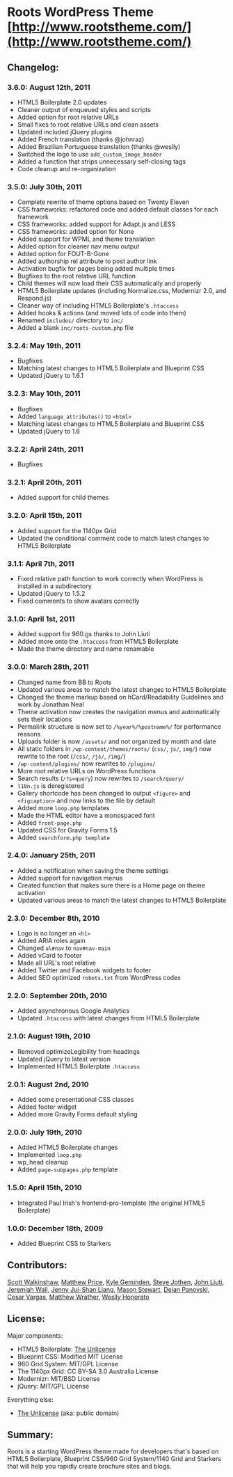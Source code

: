 # Roots WordPress Theme [http://www.rootstheme.com/](http://www.rootstheme.com/)

## Changelog:

### 3.6.0: August 12th, 2011
<ul>
	<li>HTML5 Boilerplate 2.0 updates</li>
	<li>Cleaner output of enqueued styles and scripts</li>
	<li>Added option for root relative URLs</li>
	<li>Small fixes to root relative URLs and clean assets</li>
	<li>Updated included jQuery plugins</li>
	<li>Added French translation (thanks @johnraz)</li>
	<li>Added Brazilian Portuguese translation (thanks @weslly)</li>
	<li>Switched the logo to use <code>add_custom_image_header</code></li>
	<li>Added a function that strips unnecessary self-closing tags</li>
	<li>Code cleanup and re-organization</li>
</ul>

### 3.5.0: July 30th, 2011
<ul>
	<li>Complete rewrite of theme options based on Twenty Eleven</li>
	<li>CSS frameworks: refactored code and added default classes for each framework</li>
	<li>CSS frameworks: added support for Adapt.js and LESS</li>
	<li>CSS frameworks: added option for None</li>
	<li>Added support for WPML and theme translation</li>
	<li>Added option for cleaner nav menu output</li>
	<li>Added option for FOUT-B-Gone</li>
	<li>Added authorship rel attribute to post author link</li>
	<li>Activation bugfix for pages being added multiple times</li>
	<li>Bugfixes to the root relative URL function</li>
	<li>Child themes will now load their CSS automatically and properly</li>
	<li>HTML5 Boilerplate updates (including Normalize.css, Modernizr 2.0, and Respond.js)</li>
	<li>Cleaner way of including HTML5 Boilerplate's <code>.htaccess</code></li>
	<li>Added hooks &amp; actions (and moved lots of code into them)</li>
	<li>Renamed <code>includes/</code> directory to <code>inc/</code></li>
	<li>Added a blank <code>inc/roots-custom.php</code> file</li>
</ul>

### 3.2.4: May 19th, 2011
<ul>
	<li>Bugfixes</li>
	<li>Matching latest changes to HTML5 Boilerplate and Blueprint CSS</li>
	<li>Updated jQuery to 1.6.1</li>
</ul>

### 3.2.3: May 10th, 2011
<ul>
	<li>Bugfixes</li>
	<li>Added <code>language_attributes()</code> to <code>&lt;html&gt;</code></li>
	<li>Matching latest changes to HTML5 Boilerplate and Blueprint CSS</li>
	<li>Updated jQuery to 1.6</li>
</ul>

### 3.2.2: April 24th, 2011
<ul>
	<li>Bugfixes</li>
</ul>

### 3.2.1: April 20th, 2011

<ul>
	<li>Added support for child themes</li>
</ul>

### 3.2.0: April 15th, 2011

<ul>
	<li>Added support for the 1140px Grid</li>
	<li>Updated the conditional comment code to match latest changes to HTML5 Boilerplate</li>
</ul>

### 3.1.1: April 7th, 2011

<ul>
	<li>Fixed relative path function to work correctly when WordPress is installed in a subdirectory</li>
	<li>Updated jQuery to 1.5.2</li>
	<li>Fixed comments to show avatars correctly</li>
</ul>

### 3.1.0: April 1st, 2011

<ul>
	<li>Added support for 960.gs thanks to John Liuti</li>
	<li>Added more onto the <code>.htaccess</code> from HTML5 Boilerplate</li>
	<li>Made the theme directory and name renamable</li>
</ul>

### 3.0.0: March 28th, 2011

<ul>
	<li>Changed name from BB to Roots</li>
	<li>Updated various areas to match the latest changes to HTML5 Boilerplate</li>
	<li>Changed the theme markup based on hCard/Readability Guidelines and work by Jonathan Neal</li>
	<li>Theme activation now creates the navigation menus and automatically sets their locations</li>
	<li>Permalink structure is now set to <code>/%year%/%postname%/</code> for performance reasons</li>
	<li>Uploads folder is now <code>/assets/</code> and not organized by month and date</li>
	<li>All static folders in <code>/wp-content/themes/roots/</code> (<code>css/</code>, <code>js/</code>, <code>img/</code>) now rewrite to the root (<code>/css/</code>, <code>/js/</code>, <code>/img/</code>)</li>
	<li><code>/wp-content/plugins/</code> now rewrites to <code>/plugins/</code></li>
	<li>More root relative URLs on WordPress functions</li>
	<li>Search results (<code>/?s=query</code>) now rewrites to <code>/search/query/</code></li>
	<li><code>l10n.js</code> is deregistered</li>
	<li>Gallery shortcode has been changed to output <code>&lt;figure&gt;</code> and <code>&lt;figcaption&gt;</code> and now links to the file by default</li>
	<li>Added more <code>loop.php</code> templates</li>
	<li>Made the HTML editor have a monospaced font</li>
	<li>Added <code>front-page.php</code></li>
	<li>Updated CSS for Gravity Forms 1.5</li>
	<li>Added <code>searchform.php template</code></li>
</ul>

### 2.4.0: January 25th, 2011

<ul>
	<li>Added a notification when saving the theme settings</li>
	<li>Added support for navigation menus</li>
	<li>Created function that makes sure there is a Home page on theme activation</li>
	<li>Updated various areas to match the latest changes to HTML5 Boilerplate</li>
</ul>

### 2.3.0: December 8th, 2010

<ul>
	<li>Logo is no longer an <code>&lt;h1&gt;</code></li>
	<li>Added ARIA roles again</li>
	<li>Changed <code>ul#nav</code> to <code>nav#nav-main</code></li>
	<li>Added vCard to footer</li>
	<li>Made all URL's root relative</li>
	<li>Added Twitter and Facebook widgets to footer</li>
	<li>Added SEO optimized <code>robots.txt</code> from WordPress codex</li>
</ul>

### 2.2.0: September 20th, 2010

<ul>
	<li>Added asynchronous Google Analytics</li>
	<li>Updated <code>.htaccess</code> with latest changes from HTML5 Boilerplate</li>
</ul>

### 2.1.0: August 19th, 2010

<ul>
	<li>Removed optimizeLegibility from headings</li>
	<li>Updated jQuery to latest version</li>
	<li>Implemented HTML5 Boilerplate <code>.htaccess</code></li>
</ul>

### 2.0.1: August 2nd, 2010

<ul>
	<li>Added some presentational CSS classes</li>
	<li>Added footer widget</li>
	<li>Added more Gravity Forms default styling</li>
</ul>

### 2.0.0: July 19th, 2010

<ul>
	<li>Added HTML5 Boilerplate changes</li>
	<li>Implemented <code>loop.php</code></li>
	<li>wp_head cleanup</li>
	<li>Added <code>page-subpages.php</code> template</li>
</ul>

### 1.5.0: April 15th, 2010

<ul>
	<li>Integrated Paul Irish's frontend-pro-template (the original HTML5 Boilerplate)</li>
</ul>

### 1.0.0: December 18th, 2009

<ul>
	<li>Added Blueprint CSS to Starkers</li>
</ul>

## Contributors:

[Scott Walkinshaw](http://www.scottwalkinshaw.com/), [Matthew Price](http://www.matthewaprice.com/), [Kyle Geminden](http://www.kylegeminden.com/), [Steve Jothen](http://twitter.com/sjothen), [John Liuti](http://twitter.com/JohnLiuti), [Jeremiah Wall](http://jeremiahwall.com/), [Jenny Jui-Shan Liang](http://jsliang.twgogo.org/), [Mason Stewart](http://masondesu.com/), [Dejan Panovski](http://webdesignplus.mk/), [Cesar Vargas](http://www.limitlis.com/), [Matthew Wrather](http://www.wrathercreative.com/), [Weslly Honorato](http://about.me/weslly)

## License:

Major components:

* HTML5 Boilerplate: [The Unlicense](http://unlicense.org)
* Blueprint CSS: Modified MIT License
* 960 Grid System: MIT/GPL License
* The 1140px Grid: CC BY-SA 3.0 Australia License
* Modernizr: MIT/BSD License
* jQuery: MIT/GPL License

Everything else:

* [The Unlicense](http://unlicense.org) (aka: public domain) 

## Summary:

Roots is a starting WordPress theme made for developers that's based on HTML5 Boilerplate, Blueprint CSS/960 Grid System/1140 Grid and Starkers that will help you rapidly create brochure sites and blogs.